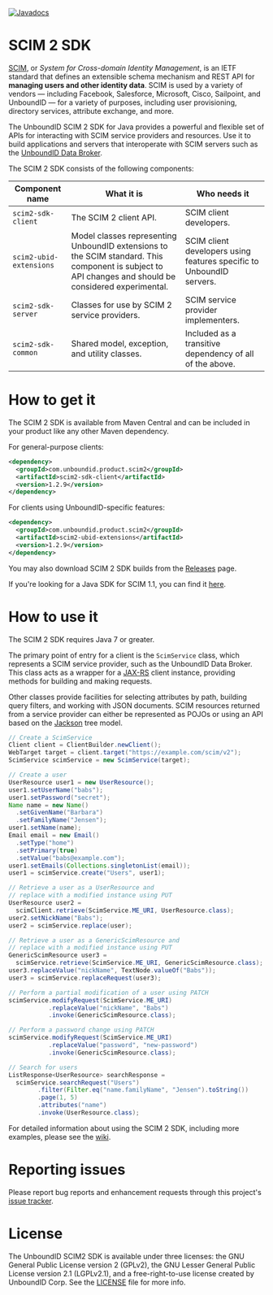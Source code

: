 [![Javadocs](http://javadoc.io/badge/com.unboundid.product.scim2/scim2-parent.svg)](http://javadoc.io/doc/com.unboundid.product.scim2/scim2-parent)
# SCIM 2 SDK
 [SCIM](http://www.simplecloud.info), or _System for Cross-domain Identity Management_, is an IETF standard that defines an extensible schema mechanism and REST API for **managing users and other identity data**. SCIM is used by a variety of vendors — including Facebook, Salesforce, Microsoft, Cisco, Sailpoint, and UnboundID — for a variety of purposes, including user provisioning, directory services, attribute exchange, and more.

The UnboundID SCIM 2 SDK for Java provides a powerful and flexible set of APIs for interacting with SCIM service providers and resources. Use it to build applications and servers that interoperate with SCIM servers such as the [UnboundID Data Broker](https://www.unboundid.com/data-broker).

The SCIM 2 SDK consists of the following components:

| Component name | What it is | Who needs it |
| --- | --- | --- |
| `scim2-sdk-client` | The SCIM 2 client API. | SCIM client developers. |
| `scim2-ubid-extensions` | Model classes representing UnboundID extensions to the SCIM standard. This component is subject to API changes and should be considered experimental. | SCIM client developers using features specific to UnboundID servers. |
| `scim2-sdk-server` | Classes for use by SCIM 2 service providers. | SCIM service provider implementers. |
| `scim2-sdk-common` | Shared model, exception, and utility classes. | Included as a transitive dependency of all of the above. |

# How to get it
The SCIM 2 SDK is available from Maven Central and can be included in your product like any other Maven dependency.

For general-purpose clients:

```xml
<dependency>
  <groupId>com.unboundid.product.scim2</groupId>
  <artifactId>scim2-sdk-client</artifactId>
  <version>1.2.9</version>
</dependency>
```

For clients using UnboundID-specific features:

```xml
<dependency>
  <groupId>com.unboundid.product.scim2</groupId>
  <artifactId>scim2-ubid-extensions</artifactId>
  <version>1.2.9</version>
</dependency>
```

You may also download SCIM 2 SDK builds from the [Releases](https://github.com/UnboundID/scim2/releases) page.

If you're looking for a Java SDK for SCIM 1.1, you can find it [here](https://github.com/UnboundID/scim).

# How to use it
The SCIM 2 SDK requires Java 7 or greater.

The primary point of entry for a client is the `ScimService` class, which represents a SCIM service provider, such as the UnboundID Data Broker. This class acts as a wrapper for a [JAX-RS](https://jax-rs-spec.java.net) client instance, providing methods for building and making requests.

Other classes provide facilities for selecting attributes by path, building query filters, and working with JSON documents. SCIM resources returned from a service provider can either be represented as POJOs or using an API based on the [Jackson](https://github.com/FasterXML/jackson-docs) tree model.

```java
// Create a ScimService
Client client = ClientBuilder.newClient();
WebTarget target = client.target("https://example.com/scim/v2");
ScimService scimService = new ScimService(target);

// Create a user
UserResource user1 = new UserResource();
user1.setUserName("babs");
user1.setPassword("secret");
Name name = new Name()
  .setGivenName("Barbara")
  .setFamilyName("Jensen");
user1.setName(name);
Email email = new Email()
  .setType("home")
  .setPrimary(true)
  .setValue("babs@example.com");
user1.setEmails(Collections.singletonList(email));
user1 = scimService.create("Users", user1);

// Retrieve a user as a UserResource and
// replace with a modified instance using PUT
UserResource user2 =
  scimClient.retrieve(ScimService.ME_URI, UserResource.class);
user2.setNickName("Babs");
user2 = scimService.replace(user);

// Retrieve a user as a GenericScimResource and
// replace with a modified instance using PUT
GenericScimResource user3 =
  scimService.retrieve(ScimService.ME_URI, GenericScimResource.class);
user3.replaceValue("nickName", TextNode.valueOf("Babs"));
user3 = scimService.replaceRequest(user3);

// Perform a partial modification of a user using PATCH
scimService.modifyRequest(ScimService.ME_URI)
           .replaceValue("nickName", "Babs")
           .invoke(GenericScimResource.class);

// Perform a password change using PATCH
scimService.modifyRequest(ScimService.ME_URI)
           .replaceValue("password", "new-password")
           .invoke(GenericScimResource.class);

// Search for users
ListResponse<UserResource> searchResponse =
  scimService.searchRequest("Users")
        .filter(Filter.eq("name.familyName", "Jensen").toString())
        .page(1, 5)
        .attributes("name")
        .invoke(UserResource.class);
```

For detailed information about using the SCIM 2 SDK, including more examples, please see the [wiki](https://github.com/UnboundID/scim2/wiki).

# Reporting issues

Please report bug reports and enhancement requests through this project's [issue tracker](https://github.com/UnboundID/scim2/issues).

# License
The UnboundID SCIM2 SDK is available under three licenses: the GNU General Public License version 2 (GPLv2), the GNU Lesser General Public License version 2.1 (LGPLv2.1), and a free-right-to-use license created by UnboundID Corp. See the [LICENSE](https://github.com/UnboundID/scim2/blob/master/resource/LICENSE.txt) file for more info.

